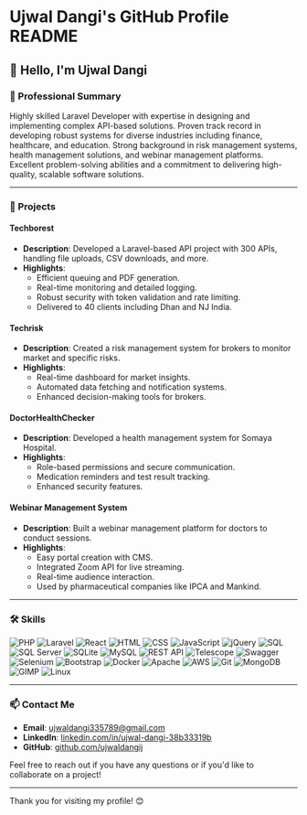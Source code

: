 # Ujwal Dangi's GitHub Profile README

## 👋 Hello, I'm Ujwal Dangi

### 🚀 Professional Summary
Highly skilled Laravel Developer with expertise in designing and implementing complex API-based solutions. Proven track record in developing robust systems for diverse industries including finance, healthcare, and education. Strong background in risk management systems, health management solutions, and webinar management platforms. Excellent problem-solving abilities and a commitment to delivering high-quality, scalable software solutions.

---

### 💼 Projects

#### Techborest
- **Description**: Developed a Laravel-based API project with 300 APIs, handling file uploads, CSV downloads, and more.
- **Highlights**:
  - Efficient queuing and PDF generation.
  - Real-time monitoring and detailed logging.
  - Robust security with token validation and rate limiting.
  - Delivered to 40 clients including Dhan and NJ India.

#### Techrisk
- **Description**: Created a risk management system for brokers to monitor market and specific risks.
- **Highlights**:
  - Real-time dashboard for market insights.
  - Automated data fetching and notification systems.
  - Enhanced decision-making tools for brokers.

#### DoctorHealthChecker
- **Description**: Developed a health management system for Somaya Hospital.
- **Highlights**:
  - Role-based permissions and secure communication.
  - Medication reminders and test result tracking.
  - Enhanced security features.

#### Webinar Management System
- **Description**: Built a webinar management platform for doctors to conduct sessions.
- **Highlights**:
  - Easy portal creation with CMS.
  - Integrated Zoom API for live streaming.
  - Real-time audience interaction.
  - Used by pharmaceutical companies like IPCA and Mankind.

---

### 🛠 Skills

![PHP](https://img.shields.io/badge/PHP-777BB4?style=for-the-badge&logo=php&logoColor=white)
![Laravel](https://img.shields.io/badge/Laravel-FF2D20?style=for-the-badge&logo=laravel&logoColor=white)
![React](https://img.shields.io/badge/React-61DAFB?style=for-the-badge&logo=react&logoColor=white)
![HTML](https://img.shields.io/badge/HTML5-E34F26?style=for-the-badge&logo=html5&logoColor=white)
![CSS](https://img.shields.io/badge/CSS3-1572B6?style=for-the-badge&logo=css3&logoColor=white)
![JavaScript](https://img.shields.io/badge/JavaScript-F7DF1E?style=for-the-badge&logo=javascript&logoColor=black)
![jQuery](https://img.shields.io/badge/jQuery-0769AD?style=for-the-badge&logo=jquery&logoColor=white)
![SQL](https://img.shields.io/badge/SQL-336791?style=for-the-badge&logo=postgresql&logoColor=white)
![SQL Server](https://img.shields.io/badge/SQL%20Server-CC2927?style=for-the-badge&logo=microsoft-sql-server&logoColor=white)
![SQLite](https://img.shields.io/badge/SQLite-003B57?style=for-the-badge&logo=sqlite&logoColor=white)
![MySQL](https://img.shields.io/badge/MySQL-4479A1?style=for-the-badge&logo=mysql&logoColor=white)
![REST API](https://img.shields.io/badge/REST-API-0077B5?style=for-the-badge&logo=api&logoColor=white)
![Telescope](https://img.shields.io/badge/Telescope-008080?style=for-the-badge&logo=eye&logoColor=white)
![Swagger](https://img.shields.io/badge/Swagger-85EA2D?style=for-the-badge&logo=swagger&logoColor=black)
![Selenium](https://img.shields.io/badge/Selenium-43B02A?style=for-the-badge&logo=selenium&logoColor=white)
![Bootstrap](https://img.shields.io/badge/Bootstrap-7952B3?style=for-the-badge&logo=bootstrap&logoColor=white)
![Docker](https://img.shields.io/badge/Docker-2496ED?style=for-the-badge&logo=docker&logoColor=white)
![Apache](https://img.shields.io/badge/Apache-D22128?style=for-the-badge&logo=apache&logoColor=white)
![AWS](https://img.shields.io/badge/AWS-232F3E?style=for-the-badge&logo=amazonaws&logoColor=white)
![Git](https://img.shields.io/badge/Git-F05032?style=for-the-badge&logo=git&logoColor=white)
![MongoDB](https://img.shields.io/badge/MongoDB-47A248?style=for-the-badge&logo=mongodb&logoColor=white)
![GIMP](https://img.shields.io/badge/GIMP-5C5543?style=for-the-badge&logo=gimp&logoColor=white)
![Linux](https://img.shields.io/badge/Linux-FCC624?style=for-the-badge&logo=linux&logoColor=black)



---

### 📫 Contact Me
- **Email**: [ujwaldangi335789@gmail.com](mailto:ujwaldangi335789@gmail.com)
- **LinkedIn**: [linkedin.com/in/ujwal-dangi-38b33319b](https://www.linkedin.com/in/ujwal-dangi-38b33319b/)
- **GitHub**: [github.com/ujwaldangij](https://github.com/ujwaldangij)

Feel free to reach out if you have any questions or if you'd like to collaborate on a project!

---

Thank you for visiting my profile! 😊
